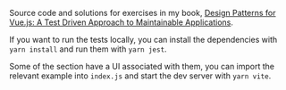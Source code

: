 Source code and solutions for exercises in my book, [Design Patterns for Vue.js: A Test Driven Approach to Maintainable Applications](https://lachlan-miller.me/design-patterns-for-vuejs).

If you want to run the tests locally, you can install the dependencies with `yarn install` and run them with `yarn jest`.

Some of the section have a UI associated with them, you can import the relevant example into `index.js` and start the dev server with `yarn vite`.
